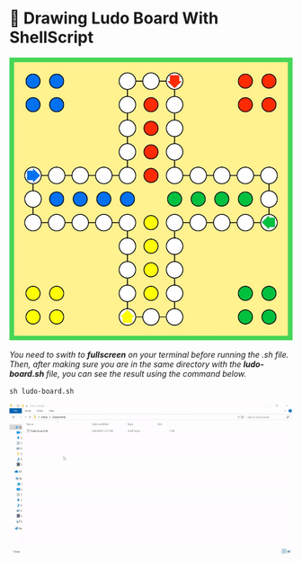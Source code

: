 # 🎨 Drawing Ludo Board With ShellScript 

![](ludo-board.jpg)

*You need to swith to **fullscreen** on your terminal before running the .sh file. Then, after making sure you are in the same directory with the **ludo-board.sh** file, you can see the result using the command below.*

    sh ludo-board.sh

![](result.gif)
